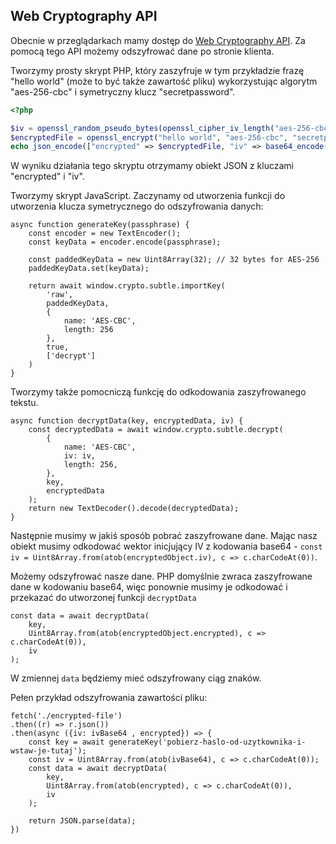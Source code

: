 ## Web Cryptography API

Obecnie w przeglądarkach mamy dostęp do [Web Cryptography API](https://caniuse.com/cryptography).
Za pomocą tego API możemy odszyfrować dane po stronie klienta.

Tworzymy prosty skrypt PHP, który zaszyfruje w tym przykładzie frazę "hello world" (może to być także zawartość pliku) wykorzystując algorytm "aes-256-cbc" i symetryczny klucz "secretpassword".

```php
<?php

$iv = openssl_random_pseudo_bytes(openssl_cipher_iv_length("aes-256-cbc"));
$encryptedFile = openssl_encrypt("hello world", "aes-256-cbc", "secretpassword", 0, $iv);
echo json_encode(["encrypted" => $encryptedFile, "iv" => base64_encode($iv)]);
```

W wyniku działania tego skryptu otrzymamy obiekt JSON z kluczami "encrypted" i "iv".

Tworzymy skrypt JavaScript.
Zaczynamy od utworzenia funkcji do utworzenia klucza symetrycznego do odszyfrowania danych:

```
async function generateKey(passphrase) {
    const encoder = new TextEncoder();
    const keyData = encoder.encode(passphrase);

    const paddedKeyData = new Uint8Array(32); // 32 bytes for AES-256
    paddedKeyData.set(keyData);

    return await window.crypto.subtle.importKey(
        'raw',
        paddedKeyData,
        {
            name: 'AES-CBC',
            length: 256
        },
        true,
        ['decrypt']
    )
}
```

Tworzymy także pomocniczą funkcję do odkodowania zaszyfrowanego tekstu.

```
async function decryptData(key, encryptedData, iv) {
    const decryptedData = await window.crypto.subtle.decrypt(
        {
            name: 'AES-CBC',
            iv: iv,
            length: 256,
        },
        key,
        encryptedData
    );
    return new TextDecoder().decode(decryptedData);
}
```

Następnie musimy w jakiś sposób pobrać zaszyfrowane dane.
Mając nasz obiekt musimy odkodować wektor inicjujący IV z kodowania base64 - `const iv = Uint8Array.from(atob(encryptedObject.iv), c => c.charCodeAt(0))`.

Możemy odszyfrować nasze dane. PHP domyślnie zwraca zaszyfrowane dane w kodowaniu base64, więc ponownie musimy je odkodować i przekazać do utworzonej funkcji `decryptData`

```
const data = await decryptData(
    key,
    Uint8Array.from(atob(encryptedObject.encrypted), c => c.charCodeAt(0)),
    iv
);
```

W zmiennej `data` będziemy mieć odszyfrowany ciąg znaków.

Pełen przykład odszyfrowania zawartości pliku:
```
fetch('./encrypted-file')
.then((r) => r.json())
.then(async ({iv: ivBase64 , encrypted}) => {
    const key = await generateKey('pobierz-haslo-od-uzytkownika-i-wstaw-je-tutaj');
    const iv = Uint8Array.from(atob(ivBase64), c => c.charCodeAt(0));
    const data = await decryptData(
        key,
        Uint8Array.from(atob(encrypted), c => c.charCodeAt(0)),
        iv
    );

    return JSON.parse(data);
})
```
